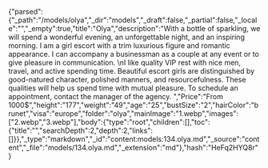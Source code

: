 {"parsed":{"_path":"/models/olya","_dir":"models","_draft":false,"_partial":false,"_locale":"","_empty":true,"title":"Olya","description":"With a bottle of sparkling, we will spend a wonderful evening, an unforgettable night, and an inspiring morning. I am a girl escort with a trim luxurious figure and romantic appearance. I can accompany a businessman as a couple at any event or to give pleasure in communication. \nI like quality VIP rest with nice men, travel, and active spending time. Beautiful escort girls are distinguished by good-natured character, polished manners, and resourcefulness. These qualities will help us spend time with mutual pleasure. To schedule an appointment, contact the manager of the agency.   ","Price":"From 1000$","height":"177","weight":"49","age":"25","bustSize":"2","hairColor":"brunet","visa":"europe","folder":"olya","mainImage":"1.webp","images":["2.webp","3.webp"],"body":{"type":"root","children":[],"toc":{"title":"","searchDepth":2,"depth":2,"links":[]}},"_type":"markdown","_id":"content:models:134.olya.md","_source":"content","_file":"models/134.olya.md","_extension":"md"},"hash":"HeFq2HYQ8r"}